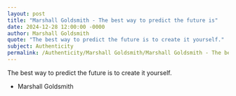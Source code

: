 ```yaml
---
layout: post
title: "Marshall Goldsmith - The best way to predict the future is"
date: 2024-12-28 12:00:00 -0000
author: Marshall Goldsmith
quote: "The best way to predict the future is to create it yourself."
subject: Authenticity
permalink: /Authenticity/Marshall Goldsmith/Marshall Goldsmith - The best way to predict the future is
---
```


The best way to predict the future is to create it yourself.

- Marshall Goldsmith
